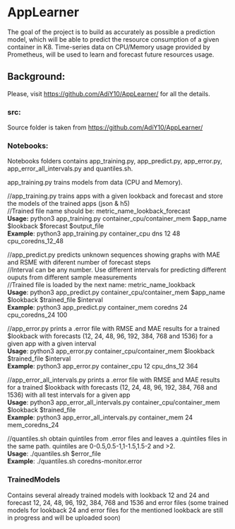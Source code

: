 # AppLearner

The goal of the project is to build as accurately as possible a prediction model, which will be able to predict the resource consumption of a given container in K8.
Time-series data on CPU/Memory usage provided by Prometheus, will be used to learn and forecast future resources usage.

## Background:
Please, visit https://github.com/AdiY10/AppLearner/ for all the details.

### src:
Source folder is taken from https://github.com/AdiY10/AppLearner/

### Notebooks:
Notebooks folders contains app_training.py, app_predict.py, app_error.py, app_error_all_intervals.py and quantiles.sh.

app_training.py trains models from data (CPU and Memory).

//app_training.py trains apps with a given lookback and forecast and store the models of the trained apps (json & h5)  
//Trained file name should be: metric_name_lookback_forecast  
<b>Usage:</b> python3 app_training.py container_cpu/container_mem $app_name $lookback $forecast $output_file  
<b>Example</b>: python3 app_training.py container_cpu dns 12 48 cpu_coredns_12_48

//app_predict.py predicts unknown sequences showing graphs with MAE and RSME with diferent number of forecast steps  
//Interval can be any number. Use different intervals for predicting different ouputs from different sample measurements  
//Trained file is loaded by the next name: metric_name_lookback  
<b>Usage</b>: python3 app_predict.py container_cpu/container_mem $app_name $lookback $trained_file $interval  
<b>Example</b>: python3 app_predict.py container_mem coredns 24 cpu_coredns_24 100

//app_error.py prints a .error file with RMSE and MAE results for a trained $lookback with forecasts (12, 24, 48, 96, 192, 384, 768 and 1536) for a given app with a given interval  
<b>Usage</b>: python3 app_error.py container_cpu/container_mem $lookback $trained_file $interval  
<b>Example</b>: python3 app_error.py container_cpu 12 cpu_dns_12 364

//app_error_all_intervals.py prints a .error file with RMSE and MAE results for a trained $lookback with forecasts (12, 24, 48, 96, 192, 384, 768 and 1536) with all test intervals for a given app  
<b>Usage</b>: python3 app_error_all_intervals.py container_cpu/container_mem $lookback $trained_file  
<b>Example</b>: python3 app_error_all_intervals.py container_mem 24 mem_coredns_24

//quantiles.sh obtain quintiles from .error files and leaves a .quintiles files in the same path. quintiles are 0-0.5,0.5-1,1-1.5,1.5-2 and >2.  
<b>Usage</b>: ./quantiles.sh $error_file  
<b>Example</b>: ./quantiles.sh coredns-monitor.error

### TrainedModels
Contains several already trained models with lookback 12 and 24 and forecast 12, 24, 48, 96, 192, 384, 768 and 1536 and error files (some trained models for lookback 24 and error files for the mentioned lookback are still in progress and will be uploaded soon)
